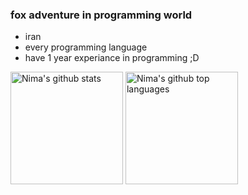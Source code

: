 ### fox adventure in programming world

- iran
- every programming language 
- have 1 year experiance in programming ;D
<img height="180em" src="https://github-readme-stats.vercel.app/api?username=foxadv&show_icons=true&theme=midnight-purple&count_private=true" alt="Nima's github stats" />
 <img height="180em" src="https://github-readme-stats.vercel.app/api/top-langs/?username=foxadv&theme=midnight-purple&layout=compact" alt="Nima's github top languages" />
